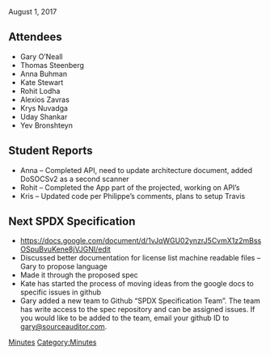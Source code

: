 August 1, 2017

## Attendees

  - Gary O’Neall
  - Thomas Steenberg
  - Anna Buhman
  - Kate Stewart
  - Rohit Lodha
  - Alexios Zavras
  - Krys Nuvadga
  - Uday Shankar
  - Yev Bronshteyn

## Student Reports

  - Anna – Completed API, need to update architecture document, added
    DoSOCSv2 as a second scanner
  - Rohit – Completed the App part of the projected, working on API’s
  - Kris – Updated code per Philippe’s comments, plans to setup Travis

## Next SPDX Specification

  - <https://docs.google.com/document/d/1vJqWGU02ynzrJ5CvmX1z2mBssOSpuBvuKene8jVJGNI/edit>
  - Discussed better documentation for license list machine readable
    files – Gary to propose language
  - Made it through the proposed spec
  - Kate has started the process of moving ideas from the google docs to
    specific issues in github
  - Gary added a new team to Github “SPDX Specification Team”. The team
    has write access to the spec repository and can be assigned issues.
    If you would like to be added to the team, email your github ID to
    gary@sourceauditor.com.

[Minutes](Category:Technical "wikilink")
[Category:Minutes](Category:Minutes "wikilink")

